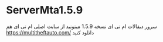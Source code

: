 # ServerMta1.5.9


سرور دیفالات ام تی ای نسخه 1.5.9
میتونید از سایت اصلی ام تی ای هم https://multitheftauto.com/ دانلود کنید

